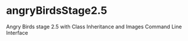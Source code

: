 # angryBirdsStage2.5
Angry Birds stage 2.5 with Class Inheritance and Images
Command Line Interface 